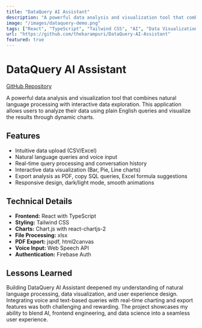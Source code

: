 ```yaml
---
title: "DataQuery AI Assistant"
description: "A powerful data analysis and visualization tool that combines natural language processing with interactive data exploration."
image: "/images/dataquery-demo.png"
tags: ["React", "TypeScript", "Tailwind CSS", "AI", "Data Visualization"]
url: "https://github.com/thekarampuri/DataQuery-AI-Assistant"
featured: true
---
```


# DataQuery AI Assistant

[GitHub Repository](https://github.com/thekarampuri/DataQuery-AI-Assistant)

A powerful data analysis and visualization tool that combines natural language processing with interactive data exploration. This application allows users to analyze their data using plain English queries and visualize the results through dynamic charts.

## Features
- Intuitive data upload (CSV/Excel)
- Natural language queries and voice input
- Real-time query processing and conversation history
- Interactive data visualization (Bar, Pie, Line charts)
- Export analysis as PDF, copy SQL queries, Excel formula suggestions
- Responsive design, dark/light mode, smooth animations

## Technical Details
- **Frontend:** React with TypeScript
- **Styling:** Tailwind CSS
- **Charts:** Chart.js with react-chartjs-2
- **File Processing:** xlsx
- **PDF Export:** jspdf, html2canvas
- **Voice Input:** Web Speech API
- **Authentication:** Firebase Auth

## Lessons Learned
Building DataQuery AI Assistant deepened my understanding of natural language processing, data visualization, and user experience design. Integrating voice and text-based queries with real-time charting and export features was both challenging and rewarding. The project showcases my ability to blend AI, frontend engineering, and data science into a seamless user experience.
